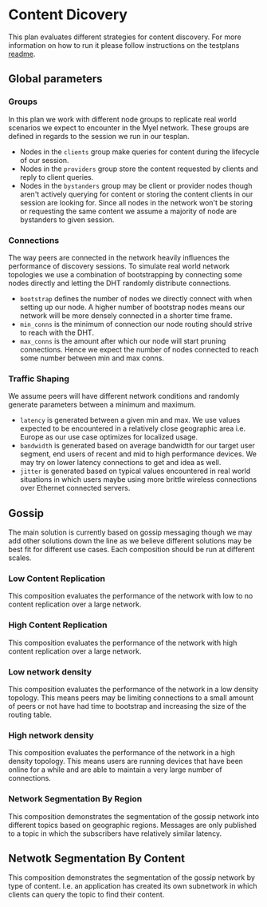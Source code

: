 # Content Dicovery

This plan evaluates different strategies for content discovery.
For more information on how to run it please follow instructions on the testplans [readme](/testplans).

## Global parameters

### Groups
In this plan we work with different node groups to replicate real world scenarios we expect to encounter
in the Myel network. These groups are defined in regards to the session we run in our tesplan.
- Nodes in the `clients` group make queries for content during the lifecycle of our session.
- Nodes in the `providers` group store the content requested by clients and reply to client queries.
- Nodes in the `bystanders` group may be client or provider nodes though aren't actively querying for content
or storing the content clients in our session are looking for. Since all nodes in the network won't be storing
or requesting the same content we assume a majority of node are bystanders to given session.

### Connections
The way peers are connected in the network heavily influences the performance of discovery sessions.
To simulate real world network topologies we use a combination of bootstrapping by connecting some nodes
directly and letting the DHT randomly distribute connections.
- `bootstrap` defines the number of nodes we directly connect with when setting up our node. A higher number
of bootstrap nodes means our network will be more densely connected in a shorter time frame.
- `min_conns` is the minimum of connection our node routing should strive to reach with the DHT.
- `max_conns` is the amount after which our node will start pruning connections.
Hence we expect the number of nodes connected to reach some number between min and max conns. 

### Traffic Shaping
We assume peers will have different network conditions and randomly generate parameters between a minimum and maximum.
- `latency` is generated between a given min and max. We use values expected to be encountered in a relatively close geographic area i.e. Europe as our use case optimizes for localized usage.
- `bandwidth` is generated based on average bandwidth for our target user segment, end users of recent and mid to high performance devices. We may try on lower latency connections to get and idea as well.
- `jitter` is generated based on typical values encountered in real world situations in which users maybe using more brittle wireless connections over Ethernet connected servers.

## Gossip
The main solution is currently based on gossip messaging though we may add other
solutions down the line as we believe different solutions may be best fit for different use cases.
Each composition should be run at different scales.

### Low Content Replication

This composition evaluates the performance of the network with low to no content replication over a
large network.

### High Content Replication

This composition evaluates the performance of the network with high content replication over a large 
network.

### Low network density

This composition evaluates the performance of the network in a low density topology. This means peers may be 
limiting connections to a small amount of peers or not have had time to bootstrap and increasing the size of 
the routing table.

### High network density

This composition evaluates the performance of the network in a high density topology. This means users are running
devices that have been online for a while and are able to maintain a very large number of connections.

### Network Segmentation By Region

This composition demonstrates the segmentation of the gossip network into different topics based on geographic
regions. Messages are only published to a topic in which the subscribers have relatively similar latency.

## Netwotk Segmentation By Content

This composition demonstrates the segmentation of the gossip network by type of content. I.e. an application
has created its own subnetwork in which clients can query the topic to find their content.
